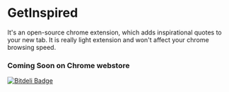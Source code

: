 # GetInspired
It's an open-source chrome extension, which adds inspirational quotes to your new tab. It is really light extension and won't affect your chrome browsing speed.

### Coming Soon on Chrome webstore


[![Bitdeli Badge](https://d2weczhvl823v0.cloudfront.net/mohitbhatia1994/getinspired/trend.png)](https://bitdeli.com/free "Bitdeli Badge")

